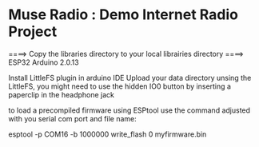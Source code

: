 # Muse Radio : Demo Internet Radio Project
====> Copy the libraries directory to your local librairies directory
====> ESP32 Arduino 2.0.13

Install LittleFS plugin in arduino IDE 
Upload your data directory unsing the LittleFS, you might need to use the hidden IO0 button by inserting a paperclip in the headphone jack

to load a precompiled firmware using ESPtool use the command adjusted with you serial com port and file name:

esptool -p COM16 -b 1000000 write_flash 0 myfirmware.bin
